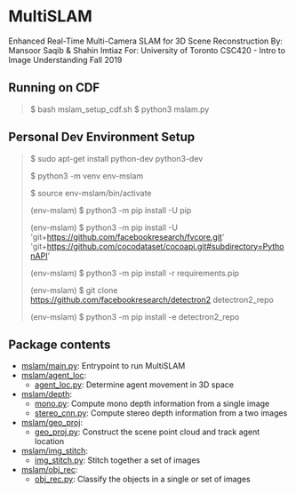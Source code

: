 # MultiSLAM
Enhanced Real-Time Multi-Camera SLAM for 3D Scene Reconstruction
By: Mansoor Saqib & Shahin Imtiaz
For: University of Toronto CSC420 - Intro to Image Understanding Fall 2019

## Running on CDF

> $ bash mslam_setup_cdf.sh
> $ python3 mslam.py

## Personal Dev Environment Setup
>   $ sudo apt-get install python-dev python3-dev
>
>   $ python3 -m venv env-mslam
>
>   $ source env-mslam/bin/activate
>
>   (env-mslam) $ python3 -m pip install -U pip
>
>   (env-mslam) $ python3 -m pip install -U 'git+https://github.com/facebookresearch/fvcore.git' 'git+https://github.com/cocodataset/cocoapi.git#subdirectory=PythonAPI'
>
>   (env-mslam) $ python3 -m pip install -r requirements.pip
>
>   (env-mslam) $ git clone https://github.com/facebookresearch/detectron2 detectron2_repo
>
>   (env-mslam) $ python3 -m pip install -e detectron2_repo

## Package contents
* [mslam/main.py](mslam/main.py): Entrypoint to run MultiSLAM
* [mslam/agent_loc](mslam/agent_loc):
    - [agent_loc.py](mslam/agent_loc/agent_loc.py): Determine agent movement in 3D space
* [mslam/depth](mslam/depth):
    - [mono.py](mslam/depth/depth.py): Compute mono depth information from a single image
    - [stereo_cnn.py](mslam/depth/depth.py): Compute stereo depth information from a two images
* [mslam/geo_proj](mslam/geo_proj):
    - [geo_proj.py](mslam/geo_proj/geo_proj.py): Construct the scene point cloud and track agent location
* [mslam/img_stitch](mslam/img_stitch):
    - [img_stitch.py](mslam/img_stitch/img_stich.py): Stitch together a set of images
* [mslam/obj_rec](mslam/obj_rec):
    - [obj_rec.py](mslam/obj_rec/obj_rec.py): Classify the objects in a single or set of images